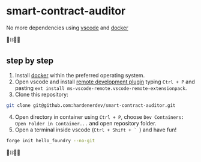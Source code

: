 # smart-contract-auditor

No more dependencies using [vscode](https://code.visualstudio.com/) and [docker](https://www.docker.com/)

🔎⛓️🤍🐋

## step by step

1. Install [docker](https://docs.docker.com/engine/install/) within the preferred operating system.
2. Open vscode and install [remote development plugin](https://marketplace.visualstudio.com/items?itemName=ms-vscode-remote.vscode-remote-extensionpack) typing `Ctrl + P` and pasting `ext install ms-vscode-remote.vscode-remote-extensionpack`.
3. Clone this repository:
```bash
git clone git@github.com:hardenerdev/smart-contract-auditor.git
```
4. Open directory in container using `Ctrl + P`, choose `Dev Containers: Open Folder in Container...` and open repository folder.
5. Open a terminal inside vscode (``Ctrl + Shift + ` ``) and have fun!

```bash
forge init hello_foundry --no-git
```

🔎⛓️🤍🐋